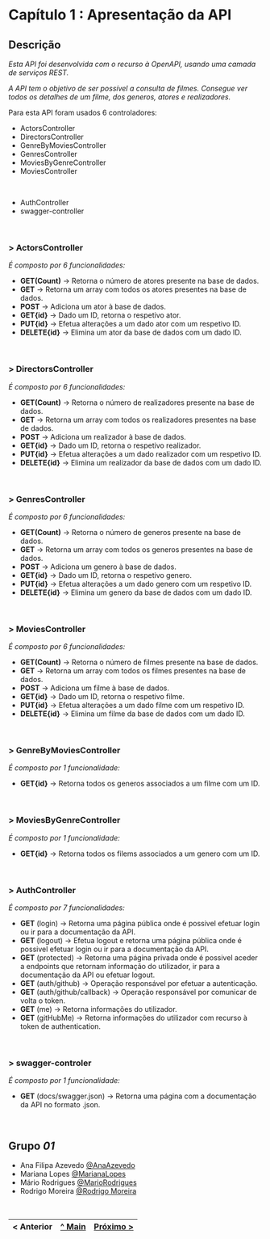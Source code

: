 # Capítulo 1 : Apresentação da API

## Descrição

_Esta API foi desenvolvida com o recurso à OpenAPI, usando uma camada de serviços REST._

_A API tem o objetivo de ser possível a consulta de filmes. Consegue ver todos os detalhes de um filme, dos generos, atores e realizadores._


Para esta API foram usados 6 controladores:
* ActorsController
* DirectorsController
* GenreByMoviesController
* GenresController
* MoviesByGenreController
* MoviesController


</br>

* AuthController
* swagger-controller

</br>

### > **ActorsController**
_É composto por 6 funcionalidades:_
* **GET(Count)** -> Retorna o número de atores presente na base de dados.
* **GET** -> Retorna um array com todos os atores presentes na base de dados.
* **POST** -> Adiciona um ator à base de dados.
* **GET{id}** -> Dado um ID, retorna o respetivo ator.
* **PUT{id}** -> Efetua alterações a um dado ator com um respetivo ID.
* **DELETE{id}** -> Elimina um ator da base de dados com um dado ID.

<br>

### > **DirectorsController**
_É composto por 6 funcionalidades:_
* **GET(Count)** -> Retorna o número de realizadores presente na base de dados.
* **GET** -> Retorna um array com todos os realizadores presentes na base de dados.
* **POST** -> Adiciona um realizador à base de dados.
* **GET{id}** -> Dado um ID, retorna o respetivo realizador.
* **PUT{id}** -> Efetua alterações a um dado realizador com um respetivo ID.
* **DELETE{id}** -> Elimina um realizador da base de dados com um dado ID.

<br>

### > **GenresController**
_É composto por 6 funcionalidades:_
* **GET(Count)** -> Retorna o número de generos presente na base de dados.
* **GET** -> Retorna um array com todos os generos presentes na base de dados.
* **POST** -> Adiciona um genero à base de dados.
* **GET{id}** -> Dado um ID, retorna o respetivo genero.
* **PUT{id}** -> Efetua alterações a um dado genero com um respetivo ID.
* **DELETE{id}** -> Elimina um genero da base de dados com um dado ID.

<br>

### > **MoviesController**
_É composto por 6 funcionalidades:_
* **GET(Count)** -> Retorna o número de filmes presente na base de dados.
* **GET** -> Retorna um array com todos os filmes presentes na base de dados.
* **POST** -> Adiciona um filme à base de dados.
* **GET{id}** -> Dado um ID, retorna o respetivo filme.
* **PUT{id}** -> Efetua alterações a um dado filme com um respetivo ID.
* **DELETE{id}** -> Elimina um filme da base de dados com um dado ID.

<br>

### > **GenreByMoviesController**
_É composto por 1 funcionalidade:_
* **GET{id}** -> Retorna todos os generos associados a um filme com um ID.

<br>

### > **MoviesByGenreController**
_É composto por 1 funcionalidade:_
* **GET{id}** -> Retorna todos os filems associados a um genero com um ID.

<br>


### > **AuthController**
_É composto por 7 funcionalidades:_
* **GET** (login) -> Retorna uma página pública onde é possivel efetuar login ou ir para a documentação da API.
* **GET** (logout) -> Efetua logout e retorna uma página pública onde é possivel efetuar login ou ir para a documentação da API.
* **GET** (protected) -> Retorna uma página privada onde é possivel aceder a endpoints que retornam informação do utilizador, ir para a documentação da API ou efetuar logout.
* **GET** (auth/github) -> Operação responsável por efetuar a autenticação.
* **GET** (auth/github/callback) -> Operação responsável por comunicar de volta o token.
* **GET** (me) -> Retorna informações do utilizador.
* **GET** (gitHubMe) -> Retorna informações do utilizador com recurso à token de authentication.


<br>

### > **swagger-controler**
_É composto por 1 funcionalidade:_
* **GET** (docs/swagger.json) -> Retorna uma página com a documentação da API no formato .json.


<br>

## Grupo _01_
* Ana Filipa Azevedo [@AnaAzevedo](https://github.com/AnaAzevedo2) 
* Mariana Lopes [@MarianaLopes](https://github.com/marlope02) 
* Mário Rodrigues [@MarioRodrigues](https://github.com/MarioRodrigues2304)
* Rodrigo Moreira [@Rodrigo Moreira](https://github.com/rodmoreira41)


<br>

|< Anterior | [^ Main](../) | [Próximo >](c2.md)
:--- | :---: | ---: 